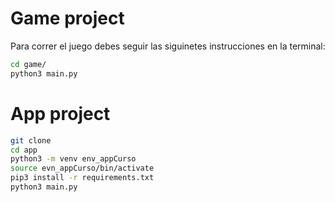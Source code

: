 # Game project

Para correr el juego debes seguir las siguinetes instrucciones en la terminal:


```sh
cd game/
python3 main.py
```


# App project

```sh
git clone
cd app
python3 -m venv env_appCurso
source evn_appCurso/bin/activate
pip3 install -r requirements.txt
python3 main.py
```

